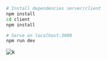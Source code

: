 ```bash
# Install dependencies server/client
npm install
cd client
npm install

# Serve on localhost:3000
npm run dev
```

![k](https://user-images.githubusercontent.com/77531811/131123616-49d42539-f905-41ef-857b-f56489f8dfdb.png)


